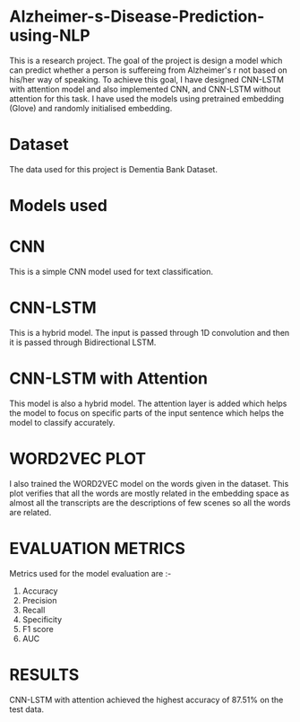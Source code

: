 # Alzheimer-s-Disease-Prediction-using-NLP
This is a research project. The goal of the project is design a model which can predict whether a person is suffereing from Alzheimer's r not based on his/her way of speaking.
To achieve this goal, I have designed CNN-LSTM with attention model and also implemented CNN, and CNN-LSTM without attention for this task. I have used the models using pretrained
 embedding (Glove) and randomly initialised embedding.

# Dataset
The data used for this project is Dementia Bank Dataset.

# Models used

# CNN

This is a simple CNN model used for text classification.

# CNN-LSTM

This is a hybrid model. The input is passed through 1D convolution and then it is passed through Bidirectional LSTM.

# CNN-LSTM with Attention

This model is also a hybrid model. The attention layer is added which helps the model to focus on specific parts of the input sentence which helps the model to classify accurately.

# WORD2VEC PLOT

I also trained the WORD2VEC model on the words given in the dataset. This plot verifies that all the words are mostly related in the embedding space 
as almost all the transcripts are the descriptions of few scenes so all the words are related.

# EVALUATION METRICS

Metrics used for the model evaluation are :-
1. Accuracy
2. Precision
3. Recall
4. Specificity
5. F1 score
6. AUC

# RESULTS

CNN-LSTM with attention achieved the highest accuracy of 87.51% on the test data.
